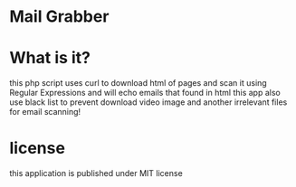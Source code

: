 # Mail Grabber

# What is it?
this php script uses curl to download html of pages and scan it using Regular Expressions and will echo emails that found in html
this app also use black list to prevent download video image and another irrelevant files for email scanning!


# license
this application is published under MIT license
